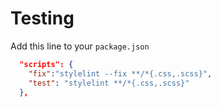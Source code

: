 # Testing

Add this line to your `package.json`

```json
  "scripts": {
    "fix":"stylelint --fix **/*{.css,.scss}",
    "test": "stylelint **/*{.css,.scss}"
  },
```
